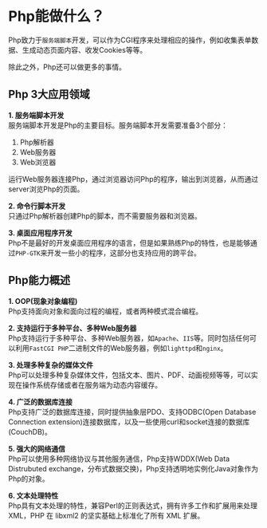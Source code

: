 # Php能做什么？
Php致力于`服务端脚本`开发，可以作为CGI程序来处理相应的操作，例如收集表单数据、生成动态页面内容、收发Cookies等等。  

除此之外，Php还可以做更多的事情。

## Php 3大应用领域
**1. 服务端脚本开发**  
服务端脚本开发是Php的主要目标。服务端脚本开发需要准备3个部分：
1. Php解析器 
2. Web服务器 
3. Web浏览器

运行Web服务器连接Php，通过浏览器访问Php的程序，输出到浏览器，从而通过server浏览Php的页面。

**2. 命令行脚本开发**  
只通过Php解析器创建Php的脚本，而不需要服务器和浏览器。

**3. 桌面应用程序开发**  
Php不是最好的开发桌面应用程序的语言，但是如果熟练Php的特性，也是能够通过`PHP-GTK`来开发一些小的程序，这部分也支持应用的跨平台。

## Php能力概述
**1. OOP(现象对象编程)**  
Php支持面向对象和面向过程的编程，或者两种模式混合编程。

**2. 支持运行于多种平台、多种Web服务器**  
Php支持运行于多种平台、多种Web服务器，如`Apache`、`IIS`等。同时包括任何可以利用`FastCGI PHP`二进制文件的Web服务器，例如`lighttpd`和`nginx`。

**3. 处理多种复杂的媒体文件**  
Php可以处理多种复杂媒体文件，包括文本、图片、PDF、动画视频等等，可以实现在操作系统存储或者在服务端为动态内容缓存。

**4. 广泛的数据库连接**  
Php支持广泛的数据库连接，同时提供抽象层PDO、支持ODBC(Open Database Connection extension)连接数据库，以及一些使用curl和socket连接的数据库(CouchDB)。
   
**5. 强大的网络通信**  
Php可以使用多种网络协议与其他服务通信，Php支持WDDX(Web Data Distrubuted exchange，分布式数据交换)，Php支持透明地实例化Java对象作为Php的对象。

**6. 文本处理特性**  
Php具有文本处理的特性，兼容Perl的正则表达式，拥有许多工作和扩展用来处理XML，PHP 在 libxml2 的坚实基础上标准化了所有 XML 扩展。